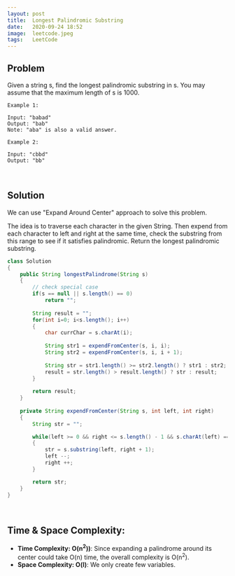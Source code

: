 ```yaml
---
layout: post
title:  Longest Palindromic Substring
date:   2020-09-24 18:52
image:  leetcode.jpeg
tags:   LeetCode
---
```


## Problem

Given a string s, find the longest palindromic substring in s. You may assume that the maximum length of s is 1000.

```
Example 1:

Input: "babad"
Output: "bab"
Note: "aba" is also a valid answer.

Example 2:

Input: "cbbd"
Output: "bb"
```

<!-- Line breaks -->
<br />

## Solution

We can use "Expand Around Center" approach to solve this problem. 

The idea is to traverse each character in the given String. Then expend from each character to left and right at the same time, check the substring from this range to see if it satisfies palindromic. Return the longest palindromic substring.

```java
class Solution 
{
    public String longestPalindrome(String s) 
    {
        // check special case
        if(s == null || s.length() == 0)
            return "";
        
        String result = "";
        for(int i=0; i<s.length(); i++)
        {
            char currChar = s.charAt(i);
            
            String str1 = expendFromCenter(s, i, i);
            String str2 = expendFromCenter(s, i, i + 1);
            
            String str = str1.length() >= str2.length() ? str1 : str2;
            result = str.length() > result.length() ? str : result;
        }
        
        return result;
    }
             
    private String expendFromCenter(String s, int left, int right)
    {
        String str = "";

        while(left >= 0 && right <= s.length() - 1 && s.charAt(left) == s.charAt(right))
        {
            str = s.substring(left, right + 1);
            left --;
            right ++;
        }

        return str;
    }
}
```

<!-- Line breaks -->
<br />

## Time & Space Complexity:

* **Time Complexity: O(n<sup>2</sup>))**: Since expanding a palindrome around its center could take O(n) time, the overall complexity is O(n<sup>2</sup>).
* **Space Complexity: O(l)**: We only create few variables.





